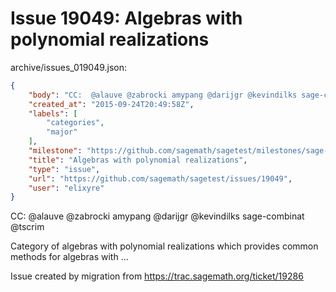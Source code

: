 # Issue 19049: Algebras with polynomial realizations

archive/issues_019049.json:
```json
{
    "body": "CC:  @alauve @zabrocki amypang @darijgr @kevindilks sage-combinat @tscrim\n\nCategory of algebras with polynomial realizations which provides common methods for algebras with ...\n\nIssue created by migration from https://trac.sagemath.org/ticket/19286\n\n",
    "created_at": "2015-09-24T20:49:58Z",
    "labels": [
        "categories",
        "major"
    ],
    "milestone": "https://github.com/sagemath/sagetest/milestones/sage-6.9",
    "title": "Algebras with polynomial realizations",
    "type": "issue",
    "url": "https://github.com/sagemath/sagetest/issues/19049",
    "user": "elixyre"
}
```
CC:  @alauve @zabrocki amypang @darijgr @kevindilks sage-combinat @tscrim

Category of algebras with polynomial realizations which provides common methods for algebras with ...

Issue created by migration from https://trac.sagemath.org/ticket/19286


